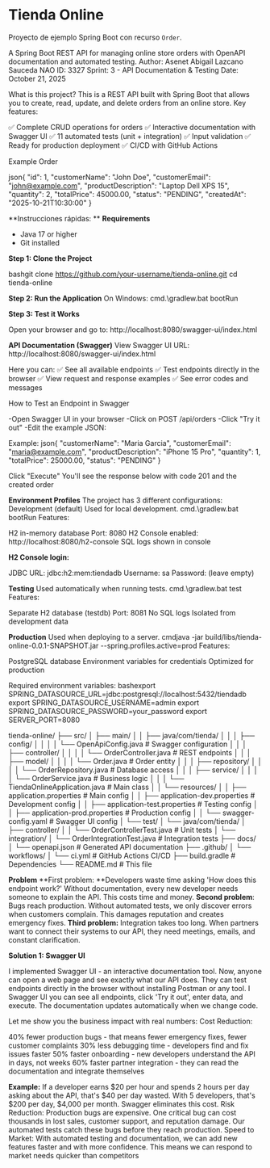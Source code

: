 # Tienda Online

Proyecto de ejemplo Spring Boot con recurso `Order`.

A Spring Boot REST API for managing online store orders with OpenAPI documentation and automated testing.
Author: Asenet Abigail Lazcano Sauceda
NAO ID: 3327
Sprint: 3 - API Documentation & Testing
Date: October 21, 2025

What is this project?
This is a REST API built with Spring Boot that allows you to create, read, update, and delete orders from an online store.
Key features:

✅ Complete CRUD operations for orders
✅ Interactive documentation with Swagger UI
✅ 11 automated tests (unit + integration)
✅ Input validation
✅ Ready for production deployment
✅ CI/CD with GitHub Actions

Example Order

json{
  "id": 1,
  "customerName": "John Doe",
  "customerEmail": "john@example.com",
  "productDescription": "Laptop Dell XPS 15",
  "quantity": 2,
  "totalPrice": 45000.00,
  "status": "PENDING",
  "createdAt": "2025-10-21T10:30:00"
}

**Instrucciones rápidas:
**
**Requirements**

- Java 17 or higher
- Git installed

**Step 1: Clone the Project**

bashgit clone https://github.com/your-username/tienda-online.git
cd tienda-online

**Step 2: Run the Application**
On Windows:
cmd.\gradlew.bat bootRun

**Step 3: Test it Works**

Open your browser and go to:
http://localhost:8080/swagger-ui/index.html

**API Documentation (Swagger)**
View Swagger UI
URL: http://localhost:8080/swagger-ui/index.html

Here you can:
✅ See all available endpoints
✅ Test endpoints directly in the browser
✅ View request and response examples
✅ See error codes and messages

How to Test an Endpoint in Swagger

-Open Swagger UI in your browser
-Click on POST /api/orders
-Click "Try it out"
-Edit the example JSON:

Example: 
json{
  "customerName": "Maria Garcia",
  "customerEmail": "maria@example.com",
  "productDescription": "iPhone 15 Pro",
  "quantity": 1,
  "totalPrice": 25000.00,
  "status": "PENDING"
}

Click "Execute"
You'll see the response below with code 201 and the created order

**Environment Profiles**
The project has 3 different configurations:
Development (default)
Used for local development.
cmd.\gradlew.bat bootRun
Features:

H2 in-memory database
Port: 8080
H2 Console enabled: http://localhost:8080/h2-console
SQL logs shown in console

**H2 Console login:**

JDBC URL: jdbc:h2:mem:tiendadb
Username: sa
Password: (leave empty)

**Testing**
Used automatically when running tests.
cmd.\gradlew.bat test
Features:

Separate H2 database (testdb)
Port: 8081
No SQL logs
Isolated from development data

**Production**
Used when deploying to a server.
cmdjava -jar build/libs/tienda-online-0.0.1-SNAPSHOT.jar --spring.profiles.active=prod
Features:

PostgreSQL database
Environment variables for credentials
Optimized for production

Required environment variables:
bashexport SPRING_DATASOURCE_URL=jdbc:postgresql://localhost:5432/tiendadb
export SPRING_DATASOURCE_USERNAME=admin
export SPRING_DATASOURCE_PASSWORD=your_password
export SERVER_PORT=8080

tienda-online/
├── src/
│   ├── main/
│   │   ├── java/com/tienda/
│   │   │   ├── config/
│   │   │   │   └── OpenApiConfig.java          # Swagger configuration
│   │   │   ├── controller/
│   │   │   │   └── OrderController.java        # REST endpoints
│   │   │   ├── model/
│   │   │   │   └── Order.java                  # Order entity
│   │   │   ├── repository/
│   │   │   │   └── OrderRepository.java        # Database access
│   │   │   ├── service/
│   │   │   │   └── OrderService.java           # Business logic
│   │   │   └── TiendaOnlineApplication.java    # Main class
│   │   └── resources/
│   │       ├── application.properties           # Main config
│   │       ├── application-dev.properties       # Development config
│   │       ├── application-test.properties      # Testing config
│   │       ├── application-prod.properties      # Production config
│   │       └── swagger-config.yaml              # Swagger UI config
│   └── test/
│       └── java/com/tienda/
│           ├── controller/
│           │   └── OrderControllerTest.java         # Unit tests
│           └── integration/
│               └── OrderIntegrationTest.java        # Integration tests
├── docs/
│   └── openapi.json                             # Generated API documentation
├── .github/
│   └── workflows/
│       └── ci.yml                               # GitHub Actions CI/CD
├── build.gradle                                 # Dependencies
└── README.md                                    # This file

**Problem**
**First problem: **Developers waste time asking 'How does this endpoint work?' Without documentation, every new developer needs someone to explain the API. This costs time and money.
**Second problem**: Bugs reach production. Without automated tests, we only discover errors when customers complain. This damages reputation and creates emergency fixes.
**Third problem:** Integration takes too long. When partners want to connect their systems to our API, they need meetings, emails, and constant clarification.

**Solution 1: Swagger UI**

I implemented Swagger UI - an interactive documentation tool. Now, anyone can open a web page and see exactly what our API does. They can test endpoints directly in the browser without installing Postman or any tool.
I Swagger UI you can see all endpoints, click 'Try it out', enter data, and execute. The documentation updates automatically when we change code.

Let me show you the business impact with real numbers:
Cost Reduction:

40% fewer production bugs - that means fewer emergency fixes, fewer customer complaints
30% less debugging time - developers find and fix issues faster
50% faster onboarding - new developers understand the API in days, not weeks
60% faster partner integration - they can read the documentation and integrate themselves

**Example:** If a developer earns $20 per hour and spends 2 hours per day asking about the API, that's $40 per day wasted. With 5 developers, that's $200 per day, $4,000 per month. Swagger eliminates this cost.
Risk Reduction:
Production bugs are expensive. One critical bug can cost thousands in lost sales, customer support, and reputation damage. Our automated tests catch these bugs before they reach production.
Speed to Market:
With automated testing and documentation, we can add new features faster and with more confidence. This means we can respond to market needs quicker than competitors

